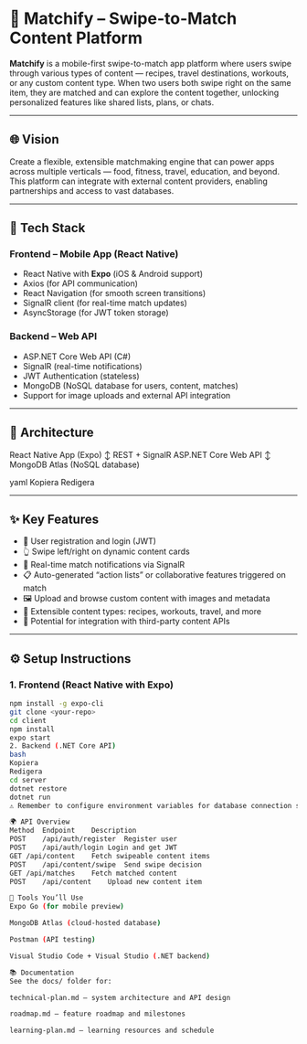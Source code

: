 # 📱 Matchify – Swipe-to-Match Content Platform

**Matchify** is a mobile-first swipe-to-match app platform where users swipe through various types of content — recipes, travel destinations, workouts, or any custom content type. When two users both swipe right on the same item, they are matched and can explore the content together, unlocking personalized features like shared lists, plans, or chats.

---

## 🌐 Vision

Create a flexible, extensible matchmaking engine that can power apps across multiple verticals — food, fitness, travel, education, and beyond. This platform can integrate with external content providers, enabling partnerships and access to vast databases.

---

## 📲 Tech Stack

### Frontend – Mobile App (React Native)
- React Native with **Expo** (iOS & Android support)
- Axios (for API communication)
- React Navigation (for smooth screen transitions)
- SignalR client (for real-time match updates)
- AsyncStorage (for JWT token storage)

### Backend – Web API
- ASP.NET Core Web API (C#)
- SignalR (real-time notifications)
- JWT Authentication (stateless)
- MongoDB (NoSQL database for users, content, matches)
- Support for image uploads and external API integration

---

## 🧱 Architecture

React Native App (Expo)
↕️ REST + SignalR
ASP.NET Core Web API
↕️
MongoDB Atlas (NoSQL database)

yaml
Kopiera
Redigera

---

## ✨ Key Features

- 🔐 User registration and login (JWT)
- 👆 Swipe left/right on dynamic content cards
- 🔔 Real-time match notifications via SignalR
- 📋 Auto-generated “action lists” or collaborative features triggered on match
- 🖼️ Upload and browse custom content with images and metadata
- 🔌 Extensible content types: recipes, workouts, travel, and more
- 🤝 Potential for integration with third-party content APIs

---

## ⚙️ Setup Instructions

### 1. Frontend (React Native with Expo)

```bash
npm install -g expo-cli
git clone <your-repo>
cd client
npm install
expo start
2. Backend (.NET Core API)
bash
Kopiera
Redigera
cd server
dotnet restore
dotnet run
⚠️ Remember to configure environment variables for database connection strings and JWT secrets.

🌍 API Overview
Method	Endpoint	Description
POST	/api/auth/register	Register user
POST	/api/auth/login	Login and get JWT
GET	/api/content	Fetch swipeable content items
POST	/api/content/swipe	Send swipe decision
GET	/api/matches	Fetch matched content
POST	/api/content	Upload new content item

🧪 Tools You’ll Use
Expo Go (for mobile preview)

MongoDB Atlas (cloud-hosted database)

Postman (API testing)

Visual Studio Code + Visual Studio (.NET backend)

📚 Documentation
See the docs/ folder for:

technical-plan.md – system architecture and API design

roadmap.md – feature roadmap and milestones

learning-plan.md – learning resources and schedule
